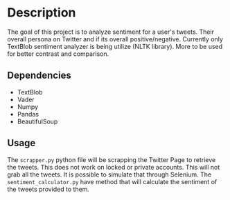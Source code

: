 # Description

The goal of this project is to analyze sentiment for a user's tweets.  Their overall persona on Twitter and if its overall positive/negative.  Currently only TextBlob sentiment analyzer is being utilize (NLTK library).  More to be used for better contrast and comparison.  

## Dependencies

- TextBlob
- Vader
- Numpy
- Pandas
- BeautifulSoup

## Usage

The `scrapper.py` python file will be scrapping the Twitter Page to retrieve the tweets.  This does not work on locked or private accounts.  This will not grab all the tweets. It is possible to simulate that through Selenium. The `sentiment_calculator.py` have method that will calculate the sentiment of the tweets provided to them.       

